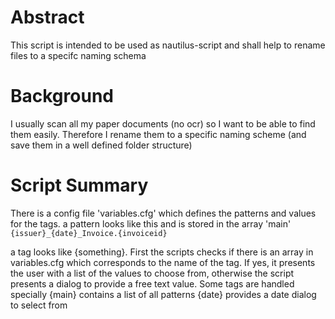 # Abstract
This script is intended to be used as nautilus-script and shall help to rename files to a specifc naming schema

# Background
I usually scan all my paper documents (no ocr) so I want to be able to find them easily. Therefore I rename them to a specific naming scheme (and save them in a well defined folder structure)

# Script Summary
There is a config file 'variables.cfg' which defines the patterns and values for the tags.
a pattern looks like this and is stored in the array 'main'
```{issuer}_{date}_Invoice.{invoiceid}```

a tag looks like {something}. First the scripts checks if there is an array in variables.cfg which corresponds to the name of the tag. If yes, it presents the user with a list of the values to choose from, otherwise the script presents a dialog to provide a free text value. Some tags are handled specially
{main} contains a list of all patterns
{date} provides a date dialog to select from